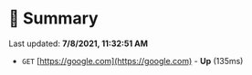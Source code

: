 # 📖 Summary
Last updated: **7/8/2021, 11:32:51 AM**

- `GET` [https://google.com](https://google.com) - **Up** (135ms)
